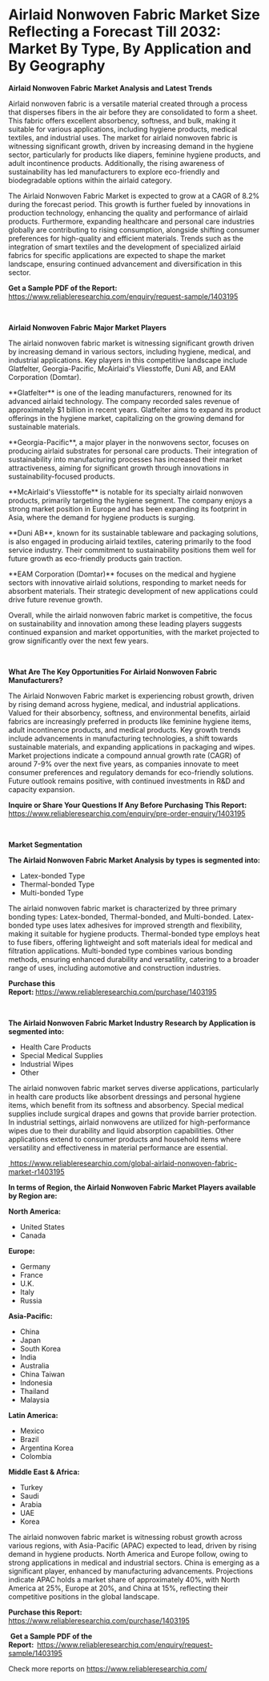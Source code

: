 <p><h1>Airlaid Nonwoven Fabric Market Size Reflecting a Forecast Till 2032: Market By Type, By Application and By Geography</h1></p><p><strong>Airlaid Nonwoven Fabric Market Analysis and Latest Trends</strong></p>
<p><p>Airlaid nonwoven fabric is a versatile material created through a process that disperses fibers in the air before they are consolidated to form a sheet. This fabric offers excellent absorbency, softness, and bulk, making it suitable for various applications, including hygiene products, medical textiles, and industrial uses. The market for airlaid nonwoven fabric is witnessing significant growth, driven by increasing demand in the hygiene sector, particularly for products like diapers, feminine hygiene products, and adult incontinence products. Additionally, the rising awareness of sustainability has led manufacturers to explore eco-friendly and biodegradable options within the airlaid category.</p><p>The Airlaid Nonwoven Fabric Market is expected to grow at a CAGR of 8.2% during the forecast period. This growth is further fueled by innovations in production technology, enhancing the quality and performance of airlaid products. Furthermore, expanding healthcare and personal care industries globally are contributing to rising consumption, alongside shifting consumer preferences for high-quality and efficient materials. Trends such as the integration of smart textiles and the development of specialized airlaid fabrics for specific applications are expected to shape the market landscape, ensuring continued advancement and diversification in this sector.</p></p>
<p><strong>Get a Sample PDF of the Report:&nbsp;</strong> <a href="https://www.reliableresearchiq.com/enquiry/request-sample/1403195?utm_campaign=114&utm_medium=2&utm_source=Github&utm_content=ia&utm_term=12012025&utm_id=airlaid-nonwoven-fabric">https://www.reliableresearchiq.com/enquiry/request-sample/1403195</a></p>
<p>&nbsp;</p>
<p><strong>Airlaid Nonwoven Fabric Major Market Players</strong></p>
<p><p>The airlaid nonwoven fabric market is witnessing significant growth driven by increasing demand in various sectors, including hygiene, medical, and industrial applications. Key players in this competitive landscape include Glatfelter, Georgia-Pacific, McAirlaid's Vliesstoffe, Duni AB, and EAM Corporation (Domtar).</p><p>**Glatfelter** is one of the leading manufacturers, renowned for its advanced airlaid technology. The company recorded sales revenue of approximately $1 billion in recent years. Glatfelter aims to expand its product offerings in the hygiene market, capitalizing on the growing demand for sustainable materials.</p><p>**Georgia-Pacific**, a major player in the nonwovens sector, focuses on producing airlaid substrates for personal care products. Their integration of sustainability into manufacturing processes has increased their market attractiveness, aiming for significant growth through innovations in sustainability-focused products.</p><p>**McAirlaid's Vliesstoffe** is notable for its specialty airlaid nonwoven products, primarily targeting the hygiene segment. The company enjoys a strong market position in Europe and has been expanding its footprint in Asia, where the demand for hygiene products is surging. </p><p>**Duni AB**, known for its sustainable tableware and packaging solutions, is also engaged in producing airlaid textiles, catering primarily to the food service industry. Their commitment to sustainability positions them well for future growth as eco-friendly products gain traction.</p><p>**EAM Corporation (Domtar)** focuses on the medical and hygiene sectors with innovative airlaid solutions, responding to market needs for absorbent materials. Their strategic development of new applications could drive future revenue growth.</p><p>Overall, while the airlaid nonwoven fabric market is competitive, the focus on sustainability and innovation among these leading players suggests continued expansion and market opportunities, with the market projected to grow significantly over the next few years.</p></p>
<p>&nbsp;</p>
<p><strong>What Are The Key Opportunities For Airlaid Nonwoven Fabric Manufacturers?</strong></p>
<p><p>The Airlaid Nonwoven Fabric market is experiencing robust growth, driven by rising demand across hygiene, medical, and industrial applications. Valued for their absorbency, softness, and environmental benefits, airlaid fabrics are increasingly preferred in products like feminine hygiene items, adult incontinence products, and medical products. Key growth trends include advancements in manufacturing technologies, a shift towards sustainable materials, and expanding applications in packaging and wipes. Market projections indicate a compound annual growth rate (CAGR) of around 7-9% over the next five years, as companies innovate to meet consumer preferences and regulatory demands for eco-friendly solutions. Future outlook remains positive, with continued investments in R&D and capacity expansion.</p></p>
<p><strong>Inquire or Share Your Questions If Any Before Purchasing This Report:</strong> <a href="https://www.reliableresearchiq.com/enquiry/pre-order-enquiry/1403195?utm_campaign=114&utm_medium=2&utm_source=Github&utm_content=ia&utm_term=12012025&utm_id=airlaid-nonwoven-fabric">https://www.reliableresearchiq.com/enquiry/pre-order-enquiry/1403195</a></p>
<p>&nbsp;</p>
<p><strong>Market Segmentation</strong></p>
<p><strong>The Airlaid Nonwoven Fabric Market Analysis by types is segmented into:</strong></p>
<p><ul><li>Latex-bonded Type</li><li>Thermal-bonded Type</li><li>Multi-bonded Type</li></ul></p>
<p><p>The airlaid nonwoven fabric market is characterized by three primary bonding types: Latex-bonded, Thermal-bonded, and Multi-bonded. Latex-bonded type uses latex adhesives for improved strength and flexibility, making it suitable for hygiene products. Thermal-bonded type employs heat to fuse fibers, offering lightweight and soft materials ideal for medical and filtration applications. Multi-bonded type combines various bonding methods, ensuring enhanced durability and versatility, catering to a broader range of uses, including automotive and construction industries.</p></p>
<p><strong>Purchase this Report:&nbsp;</strong><a href="https://www.reliableresearchiq.com/purchase/1403195?utm_campaign=114&utm_medium=2&utm_source=Github&utm_content=ia&utm_term=12012025&utm_id=airlaid-nonwoven-fabric">https://www.reliableresearchiq.com/purchase/1403195</a></p>
<p>&nbsp;</p>
<p><strong>The Airlaid Nonwoven Fabric Market Industry Research by Application is segmented into:</strong></p>
<p><ul><li>Health Care Products</li><li>Special Medical Supplies</li><li>Industrial Wipes</li><li>Other</li></ul></p>
<p><p>The airlaid nonwoven fabric market serves diverse applications, particularly in health care products like absorbent dressings and personal hygiene items, which benefit from its softness and absorbency. Special medical supplies include surgical drapes and gowns that provide barrier protection. In industrial settings, airlaid nonwovens are utilized for high-performance wipes due to their durability and liquid absorption capabilities. Other applications extend to consumer products and household items where versatility and effectiveness in material performance are essential.</p></p>
<p><a href="https://www.reliableresearchiq.com/global-airlaid-nonwoven-fabric-market-r1403195?utm_campaign=114&utm_medium=2&utm_source=Github&utm_content=ia&utm_term=12012025&utm_id=airlaid-nonwoven-fabric">&nbsp;https://www.reliableresearchiq.com/global-airlaid-nonwoven-fabric-market-r1403195</a></p>
<p><strong>In terms of Region, the Airlaid Nonwoven Fabric Market Players available by Region are:</strong></p>
<p>
    <p> <strong> North America: </strong>
        <ul>
            <li>United States</li>
            <li>Canada</li>
        </ul>
        </p> 
    <p> <strong> Europe: </strong>
        <ul>
            <li>Germany</li>
            <li>France</li>
            <li>U.K.</li>
            <li>Italy</li>
            <li>Russia</li>
        </ul>
        </p> 
    <p> <strong> Asia-Pacific: </strong>
        <ul>
            <li>China</li>
            <li>Japan</li>
            <li>South Korea</li>
            <li>India</li>
            <li>Australia</li>
            <li>China Taiwan</li>
            <li>Indonesia</li>
            <li>Thailand</li>
            <li>Malaysia</li>
        </ul>
        </p> 
    <p> <strong> Latin America: </strong>
        <ul>
            <li>Mexico</li>
            <li>Brazil</li>
            <li>Argentina Korea</li>
            <li>Colombia</li>
        </ul>
        </p> 
    <p> <strong> Middle East & Africa: </strong>
        <ul>
            <li>Turkey</li>
            <li>Saudi</li>
            <li>Arabia</li>
            <li>UAE</li>
            <li>Korea</li>
        </ul>
    </p>
    </p>
<p><p>The airlaid nonwoven fabric market is witnessing robust growth across various regions, with Asia-Pacific (APAC) expected to lead, driven by rising demand in hygiene products. North America and Europe follow, owing to strong applications in medical and industrial sectors. China is emerging as a significant player, enhanced by manufacturing advancements. Projections indicate APAC holds a market share of approximately 40%, with North America at 25%, Europe at 20%, and China at 15%, reflecting their competitive positions in the global landscape.</p></p>
<p><strong>Purchase this Report: </strong><a href="https://www.reliableresearchiq.com/purchase/1403195?utm_campaign=114&utm_medium=2&utm_source=Github&utm_content=ia&utm_term=12012025&utm_id=airlaid-nonwoven-fabric">https://www.reliableresearchiq.com/purchase/1403195</a></p>
<p>&nbsp;<strong>Get a Sample PDF of the Report:&nbsp;&nbsp;</strong><a href="https://www.reliableresearchiq.com/enquiry/request-sample/1403195?utm_campaign=114&utm_medium=2&utm_source=Github&utm_content=ia&utm_term=12012025&utm_id=airlaid-nonwoven-fabric">https://www.reliableresearchiq.com/enquiry/request-sample/1403195</a></p>
<p><strong></strong></p>
<p>Check more reports on <a href="https://www.reliableresearchiq.com/?utm_campaign=114&utm_medium=2&utm_source=Github&utm_content=ia&utm_term=12012025&utm_id=airlaid-nonwoven-fabric">https://www.reliableresearchiq.com/</a></p>